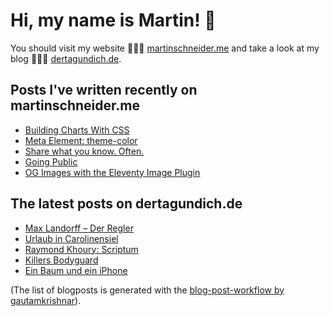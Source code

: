 # Hi, my name is Martin! 👋 
You should visit my website 👨🏼‍💻  [martinschneider.me](https://martinschneider.me) and take a look at my blog 🤷🏼‍♂️ [dertagundich.de](https://www.dertagundich.de).

## Posts I've written recently on martinschneider.me
<!-- MSME-POST-LIST:START -->
- [Building Charts With CSS](https://martinschneider.me/articles/building-charts-with-css/)
- [Meta Element: theme-color](https://martinschneider.me/articles/meta-tag-theme-color/)
- [Share what you know. Often.](https://martinschneider.me/articles/share-what-you-know-often/)
- [Going Public](https://martinschneider.me/articles/going-public/)
- [OG Images with the Eleventy Image Plugin](https://martinschneider.me/articles/og-images-with-the-eleventy-image-plugin/)
<!-- MSME-POST-LIST:END -->

## The latest posts on dertagundich.de
<!-- DTUI-POST-LIST:START -->
- [Max Landorff – Der Regler](https://www.dertagundich.de/2021/10/22/max-landorff-der-regler/)
- [Urlaub in Carolinensiel](https://www.dertagundich.de/2021/10/16/urlaub-in-carolinensiel/)
- [Raymond Khoury: Scriptum](https://www.dertagundich.de/2021/10/16/raymond-khoury-scriptum/)
- [Killers Bodyguard](https://www.dertagundich.de/2021/10/14/killers-bodyguard/)
- [Ein Baum und ein iPhone](https://www.dertagundich.de/2021/10/07/ein-baum-und-ein-iphone/)
<!-- DTUI-POST-LIST:END -->

(The list of blogposts is generated with the [blog-post-workflow by gautamkrishnar](https://github.com/gautamkrishnar/blog-post-workflow)).
